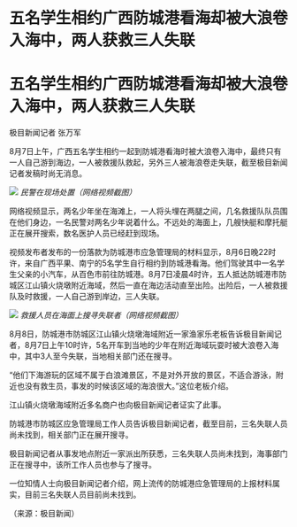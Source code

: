 # 五名学生相约广西防城港看海却被大浪卷入海中，两人获救三人失联

# 五名学生相约广西防城港看海却被大浪卷入海中，两人获救三人失联

极目新闻记者 张万军

8月7日上午，广西五名学生相约一起到防城港看海时被大浪卷入海中，最终只有一人自己游到海边，一人被救援队救起，另外三人被海浪卷走失联，截至极目新闻记者发稿时尚无消息。

![](https://inews.gtimg.com/om_bt/O6P62ut4DiMadbJ476x5D_1nHSyIlEQ87-q2-MNR9vf9oAA/1000)
_民警在现场处置（网络视频截图）_

网络视频显示，两名少年坐在海滩上，一人将头埋在两腿之间，几名救援队队员围在他们身边，一名民警对两名少年说着什么。不远处的海面上，几艘快艇和摩托艇正在展开搜索，数名医护人员已经赶到现场。

视频发布者发布的一份落款为防城港市应急管理局的材料显示，8月6日晚22时许，来自广西平果、南宁的5名学生自行相约到防城港看海。他们驾驶其中一名学生父亲的小汽车，从百色市前往防城港。8月7日凌晨4时许，五人抵达防城港市防城区江山镇火烧墩附近海域，然后一直在海边活动直至出险。出险后，一人被救援队及时救援，一人自己游到岸边，三人失联。

![](https://inews.gtimg.com/om_bt/OYiQ_8BIhMeuEaA-9ECAMzZD9uDXo3Ol7V8Woj8Uj0CbYAA/1000)
_救援人员在海面上搜寻失联者（网络视频截图）_

8月8日，防城港市防城区江山镇火烧墩海域附近一家渔家乐老板告诉极目新闻记者，8月7日上午10时许，5名开车到当地的少年在附近海域玩耍时被大浪卷入海中，其中3人至今失联，当地相关部门还在搜寻。

“他们下海游玩的区域不属于白浪滩景区，不是对外开放的景区，不适合游泳，附近也没有救生员，事发的时候该区域的海浪很大。”这位老板介绍。

江山镇火烧墩海域附近多名商户也向极目新闻记者证实了此事。

防城港市防城区应急管理局工作人员告诉极目新闻记者，截至目前，三名失联人员尚未找到，相关部门正在展开搜寻。

极目新闻记者从事发地点附近一家派出所获悉，三名失联人员尚未找到，海事部门正在搜寻中，该所工作人员也参与了搜寻。

一位知情人士向极目新闻记者介绍，网上流传的防城港应急管理局的上报材料属实，目前三名失联人员目前尚未找到。

（来源：极目新闻）

